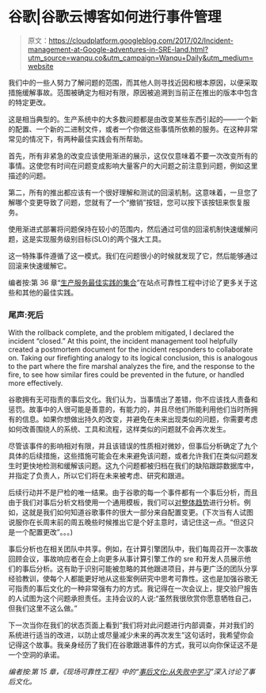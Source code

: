 # 谷歌|谷歌云博客如何进行事件管理

> 原文：<https://cloudplatform.googleblog.com/2017/02/Incident-management-at-Google-adventures-in-SRE-land.html?utm_source=wanqu.co&utm_campaign=Wanqu+Daily&utm_medium=website>

 我们中的一些人努力了解问题的范围，而其他人则寻找近因和根本原因，以便采取措施缓解事故。范围被确定为相对有限，原因被追溯到当前正在推出的版本中包含的特定更改。

这是相当典型的。生产系统中的大多数问题都是由改变某些东西引起的——一个新的配置、一个新的二进制文件，或者一个你做这些事情所依赖的服务。在这种非常常见的情况下，有两种最佳实践会有所帮助。

首先，所有非紧急的改变应该使用渐进的展示，这仅仅意味着不要一次改变所有的事情。这使您有时间在问题变成影响大量客户的大问题之前注意到问题，例如这里描述的问题。

第二，所有的推出都应该有一个很好理解和测试的回滚机制。这意味着，一旦您了解哪个变更导致了问题，您就有了一个“撤销”按钮，您可以按下该按钮来恢复服务。

使用渐进式部署将问题保持在较小的范围内，然后通过可信的回滚机制快速缓解问题，这是实现服务级别目标(SLO)的两个强大工具。

这一特殊事件遵循了这一模式。我们在问题很小的时候就发现了它，然后能够通过回滚来快速缓解它。

编者按:第 36 章“[生产服务最佳实践的集合](https://sre.google/sre-book/service-best-practices/)”在站点可靠性工程中讨论了更多关于这些和其他的最佳实践。

### 尾声:死后

With the rollback complete, and the problem mitigated, I declared the incident “closed.” At this point, the incident management tool helpfully created a postmortem document for the incident responders to collaborate on. Taking our firefighting analogy to its logical conclusion, this is analogous to the part where the fire marshal analyzes the fire, and the response to the fire, to see how similar fires could be prevented in the future, or handled more effectively.

谷歌拥有无可指责的事后文化。我们认为，当事情出了差错，你不应该找人责备和惩罚。故事中的人很可能是善意的，有能力的，并且尽他们所能利用他们当时所拥有的信息。如果你想做出持久的改变，并避免在未来出现类似的问题，你需要考虑如何改善围绕人的系统、工具和流程，这样类似的问题就不会再次发生。

尽管该事件的影响相对有限，并且该错误的性质相对微妙，但事后分析确定了九个具体的后续措施，这些措施可能会在未来避免该问题，或者允许我们在类似问题发生时更快地检测和缓解该问题。这九个问题都被归档在我们的缺陷跟踪数据库中，并指定了负责人，所以它们将在未来被考虑、研究和跟进。

后续行动并不是尸检的唯一结果。由于谷歌的每一个事件都有一个事后分析，而且由于我们对事后分析文档使用一个通用模板，我们可以[对整体趋势](https://youtu.be/pDV4VAqCp6Q)进行分析。例如，这就是我们如何知道谷歌事件的很大一部分来自配置变更。(下次当有人试图说服你在长周末前的周五晚些时候推出它是个好主意时，请记住这一点。“但这只是一个配置更改”。。。)

事后分析也在相关团队中共享。例如，在计算引擎团队中，我们每周召开一次事故回顾会议，事故响应者在会上向更多从事计算引擎工作的 sre 和开发人员展示他们的事后分析。这有助于识别可能被忽略的其他跟进项目，并与更广泛的团队分享经验教训，使每个人都能更好地从这些案例研究中思考可靠性。这也是加强谷歌无可指责的事后文化的一种非常强有力的方式。我记得在一次会议上，提交验尸报告的人试图为这个问题承担责任。主持会议的人说:“虽然我很欣赏你愿意牺牲自己，但我们这里不这么做。”

下一次当你在我们的状态页面上看到“我们将对此问题进行内部调查，并对我们的系统进行适当的改进，以防止或尽量减少未来的再次发生”这句话时，我希望你会记得这个故事。我亲身经历了我们在谷歌跟进事件的方式，我可以向你保证这不是一个空洞的承诺。

*编者按:第 15 章，《现场可靠性工程》中的“[事后文化:从失败中学习](https://sre.google/sre-book/postmortem-culture/)”深入讨论了事后文化。*